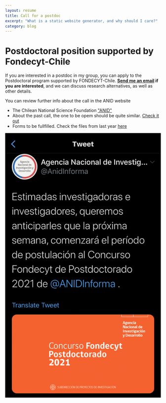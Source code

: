 ```yaml
---
layout: resume
title: Call for a postdoc
excerpt: "What is a static website generator, and why should I care?"
category: blog
---
```


# Postdoctoral position supported by Fondecyt-Chile

If you are interested in a postdoc in my group, you can apply to the Postdoctoral program supported by FONDECYT-Chile. **[Send me an email](mailto:cseljatib@gmail.com) if you are interested**, and we can discuss research alternatives, as well as other details.

You can review further info about the call in the ANID website
* The Chilean National Science Foundation ["ANID"](https://www.anid.cl)
* About the past call, the one to be opem should be quite similar. [Check it out](https://www.anid.cl/concursos/concurso/?id=281)
* Forms to be fullfilled. Check the files from last year [here](https://s3.amazonaws.com/documentos.anid.cl/postdoctorado/2020/fallo/Descargables_espanol.zip)

![](images/anidpostdoc2020.jpg)
